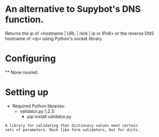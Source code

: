 # An alternative to Supybot's DNS function.
Returns the ip of <hostname | URL | nick | ip or IPv6> or the reverse DNS hostname of \<ip\> using Python's socket library.

Configuring
===========

** None reuired.

Setting up
==========

* Required Python libraries:
    - validator.py 1.2.5:
      - pip install validator.py<br>
      
<code>A library for validating that dictionary values meet certain sets of parameters. Much like form validators, but for dicts.</code>
